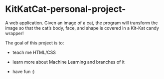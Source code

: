 # KitKatCat-personal-project-
A web application. Given an image of a cat, the program will transform the image so that the cat’s body, face, and shape is covered in a Kit-Kat candy wrapper!

The goal of this project is to: 

- teach me HTML/CSS

- learn more about Machine Learning and branches of it

- have fun :)

